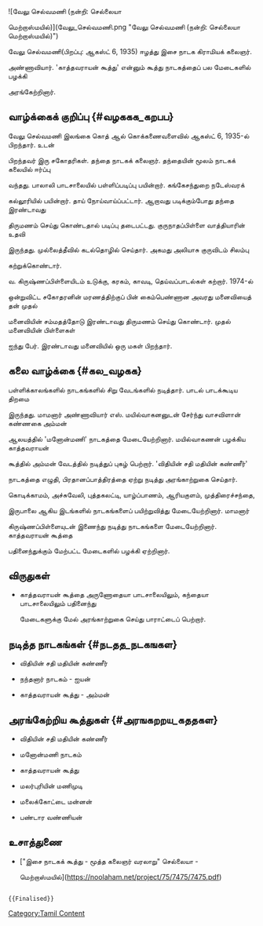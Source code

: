 ![வேலு செல்வமணி (நன்றி: செல்லையா
மெற்றாஸ்மயில்)](வேலு_செல்வமணி.png "வேலு செல்வமணி (நன்றி: செல்லையா மெற்றாஸ்மயில்)")
வேலு செல்வமணி(பிறப்பு: ஆகஸ்ட் 6, 1935) ஈழத்து இசை நாடக கிராமியக் கலைஞர்.
அண்ணாவியார். \'காத்தவராயன் கூத்து\' என்னும் கூத்து நாடகத்தைப் பல மேடைகளில் பழக்கி
அரங்கேற்றினார்.

## வாழ்க்கைக் குறிப்பு {#வழககக_கறபப}

வேலு செல்வமணி இலங்கை கொத் ஆல் கொக்கணைவளைவில் ஆகஸ்ட் 6, 1935-ல் பிறந்தார். உடன்
பிறந்தவர் இரு சகோதரிகள். தந்தை நாடகக் கலைஞர். தந்தையின் மூலம் நாடகக் கலையில் ஈர்ப்பு
வந்தது. பாலாலி பாடசாலையில் பள்ளிப்படிப்பு பயின்றார். கங்கேசந்துறை நடேஸ்வரக்
கல்லூரியில் பயின்றார். தாய் நோய்வாய்ப்பட்டார். ஆறாவது படிக்கும்போது தந்தை இரண்டாவது
திருமணம் செய்து கொண்டதால் படிப்பு தடைபட்டது. குருநாதப்பிள்ளை வாத்தியாரின் உதவி
இருந்தது. முல்லைத்தீவில் கடல்தொழில் செய்தார். அகமது அலியாசு குருவிடம் சிலம்பு
கற்றுக்கொண்டார்.

வ. கிருஷ்ணப்பிள்ளையிடம் உடுக்கு, கரகம், காவடி, தெய்வப்பாடல்கள் கற்றார். 1974-ல்
ஒன்றுவிட்ட சகோதரனின் மரணத்திற்குப் பின் கைம்பெண்ணான அவரது மனைவியைத் தன் முதல்
மனைவியின் சம்மதத்தோடு இரண்டாவது திருமணம் செய்து கொண்டார். முதல் மனைவியின் பிள்ளைகள்
ஐந்து பேர். இரண்டாவது மனைவியில் ஒரு மகள் பிறந்தார்.

## கலை வாழ்க்கை {#கல_வழகக}

பள்ளிக்காலங்களில் நாடகங்களில் சிறு வேடங்களில் நடித்தார். பாடல் பாடக்கூடிய திறமை
இருந்தது. மாமனார் அண்ணாவியார் எஸ். மயில்வாகனனுடன் சேர்ந்து வாசவிளான் கண்ணகை அம்மன்
ஆலயத்தில் \'மனோன்மணி\' நாடகத்தை மேடையேற்றினார். மயில்வாகணன் பழக்கிய காத்தவராயன்
கூத்தில் அம்மன் வேடத்தில் நடித்துப் புகழ் பெற்றார். \'விதியின் சதி மதியின் கண்ணீர்\'
நாடகத்தை எழுதி, பிரதானப்பாத்திரத்தை ஏற்று நடித்து அரங்காற்றுகை செய்தார்.
கொடிக்காமம், அச்சுவேலி, புத்தகலட்டி, யாழ்ப்பாணம், ஆரியகுளம், முத்திரைச்சந்தை,
இருபாலை ஆகிய இடங்களில் நாடகங்களைப் பயிற்றுவித்து மேடையேற்றினார். மாமனார்
கிருஷ்ணப்பிள்ளையுடன் இணைந்து நடித்து நாடகங்களை மேடையேற்றினார். காத்தவராயன் கூத்தை
பதினைந்துக்கும் மேற்பட்ட மேடைகளில் பழக்கி ஏற்றினார்.

## விருதுகள்

-   காத்தவராயன் கூத்தை அருணோதையா பாடசாலையிலும், கந்தையா பாடசாலையிலும் பதினைந்து
    மேடைகளுக்கு மேல் அரங்காற்றுகை செய்து பாராட்டைப் பெற்றார்.

## நடித்த நாடகங்கள் {#நடதத_நடகஙகள}

-   விதியின் சதி மதியின் கண்ணீர்
-   நந்தனார் நாடகம் - ஐயன்
-   காத்தவராயன் கூத்து - அம்மன்

## அரங்கேற்றிய கூத்துகள் {#அரஙகறறய_கததகள}

-   விதியின் சதி மதியின் கண்ணீர்
-   மனோன்மணி நாடகம்
-   காத்தவராயன் கூத்து
-   மலர்புரியின் மணிமுடி
-   மலைக்கோட்டை மன்னன்
-   பண்டார வண்ணியன்

## உசாத்துணை

-   [\"இசை நாடகக் கூத்து - மூத்த கலைஞர் வரலாறு\" செல்லையா -
    மெற்றாஸ்மயில்](https://noolaham.net/project/75/7475/7475.pdf)

```{=mediawiki}
{{Finalised}}
```
[Category:Tamil Content](Category:Tamil_Content "wikilink")
